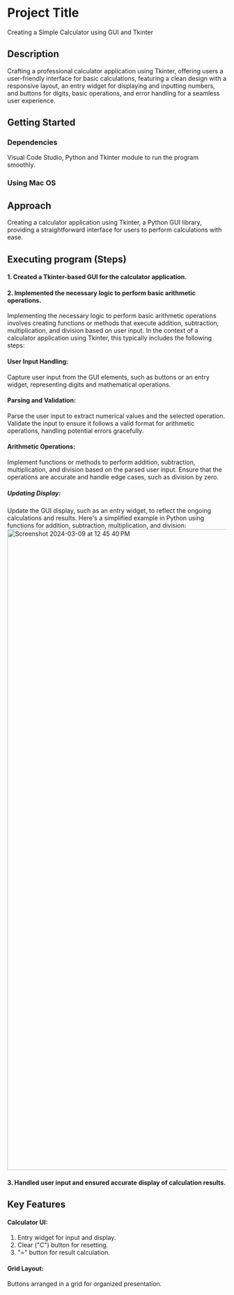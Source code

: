 # Project Title

Creating a Simple Calculator using GUI and Tkinter

## Description

Crafting a professional calculator application using Tkinter, offering users a user-friendly interface for basic calculations, featuring a clean design with a responsive layout, an entry widget for displaying and inputting numbers, and buttons for digits, basic operations, and error handling for a seamless user experience.

## Getting Started

### Dependencies

Visual Code Studio, Python and Tkinter module to run the program smoothly.
### Using Mac OS

## Approach

Creating a calculator application using Tkinter, a Python GUI library, providing a straightforward interface for users to perform calculations with ease.

## Executing program (Steps)

#### 1. Created a Tkinter-based GUI for the calculator application.

#### 2. Implemented the necessary logic to perform basic arithmetic operations.
      
Implementing the necessary logic to perform basic arithmetic operations involves creating functions or methods that execute addition, subtraction, multiplication, and division based on user input. In the context of a calculator application using Tkinter, this typically includes the following steps:

#### User Input Handling:
Capture user input from the GUI elements, such as buttons or an entry widget, representing digits and mathematical operations.

#### Parsing and Validation:
Parse the user input to extract numerical values and the selected operation.
Validate the input to ensure it follows a valid format for arithmetic operations, handling potential errors gracefully.

#### Arithmetic Operations:
Implement functions or methods to perform addition, subtraction, multiplication, and division based on the parsed user input.
Ensure that the operations are accurate and handle edge cases, such as division by zero.

##### Updating Display:
Update the GUI display, such as an entry widget, to reflect the ongoing calculations and results.
Here's a simplified example in Python using functions for addition, subtraction, multiplication, and division:
<img width="1470" alt="Screenshot 2024-03-09 at 12 45 40 PM" src="https://github.com/MdUmarFarooqui/Project_1/assets/67855745/c0265f7c-1c41-4f38-bd1c-471eaa1f989b">


#### 3. Handled user input and ensured accurate display of calculation results.

## Key Features

#### Calculator UI:
1. Entry widget for input and display.
2. Clear ("C") button for resetting.
3. "=" button for result calculation.

#### Grid Layout:
Buttons arranged in a grid for organized presentation.



